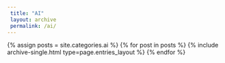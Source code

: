 ```yaml
---
 title: "AI"
 layout: archive
 permalink: /ai/
---
```


{% assign posts = site.categories.ai %}
{% for post in posts %} {% include archive-single.html type=page.entries_layout %} {% endfor %}